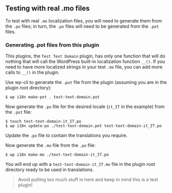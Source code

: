 ## Testing with real .mo files

To test with real `.mo` localization files, you will need to generate them from
the `.po` files; in turn, the `.po` files will need to be generated from the `.pot` files.

### Generating .pot files from this plugin
This plugins, the `Test Text Domain` plugin, has only one function that will do nothing that will
call the WordPress built-in localization function `__()`.
If you need to have more localized strings in your test `.mo` file, you can add more calls to `__()`
in the plugin.

Use wp-cli to generate the `.pot` file from the plugin (assuming you are in the plugin root directory):

    $ wp i18n make-pot . test-text-domain.pot

Now generate the `.po` file for the desired locale (`it_IT` in the example) from the `.pot` file:

    $ touch test-text-domain-it_IT.po
    $ wp i18n update-po ./test-text-domain.pot test-text-domain-it_IT.po

Update the `.po` file to contain the translations you require.

Now generate the `.mo` file from the `.po` file:

    $ wp i18n make-mo ./text-text-domain-it_IT.po

You will end up with a `test-text-domain-it_IT.mo` file in the plugin root directory ready to be used in translations.

> Avoid putting too much stuff in here and keep in mind this is a test plugin!

